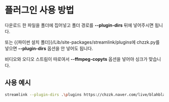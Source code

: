 # 플러그인 사용 방법

다운로드 한 파일을 폴더에 집어넣고 폴더 경로를 **--plugin-dirs** 뒤에 넣어주시면 됩니다.

또는 {{파이썬 설치 폴더}}/Lib/site-packages/streamlink/plugins에 chzzk.py를 넣으면 **--plugin-dirs** 옵션을 안 넣어도 됩니다.

비디오와 오디오 스트림이 따로여서 **--ffmpeg-copyts** 옵션을 넣어야 싱크가 맞습니다.

## 사용 예시
```bash
streamlink --plugin-dirs .\plugins https://chzzk.naver.com/live/blahblah best -o output.mp4 --ffmpeg-copyts
```

